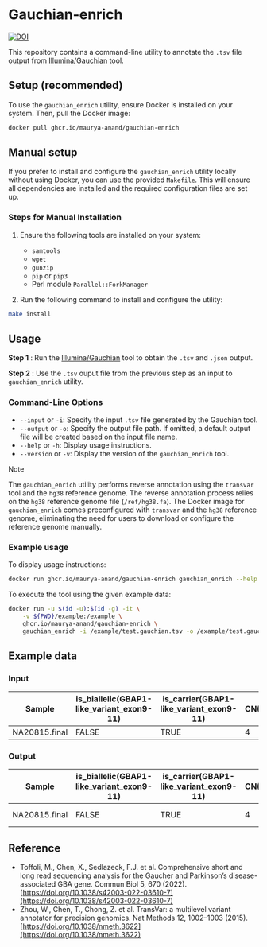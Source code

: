 # Gauchian-enrich

[![DOI](https://zenodo.org/badge/DOI/10.5281/zenodo.16366908.svg)](https://doi.org/10.5281/zenodo.16366908)

This repository contains a command-line utility to annotate the `.tsv` file output from [Illumina/Gauchian](https://github.com/Illumina/Gauchian) tool.

## Setup (recommended)

To use the `gauchian_enrich` utility, ensure Docker is installed on your system. Then, pull the Docker image:

```bash
docker pull ghcr.io/maurya-anand/gauchian-enrich
```

## Manual setup

If you prefer to install and configure the `gauchian_enrich` utility locally without using Docker, you can use the provided `Makefile`. This will ensure all dependencies are installed and the required configuration files are set up.

### Steps for Manual Installation

1. Ensure the following tools are installed on your system:
   - `samtools`
   - `wget`
   - `gunzip`
   - `pip` or `pip3`
   - Perl module `Parallel::ForkManager`

2. Run the following command to install and configure the utility:

```bash
make install
```

## Usage

**Step 1** : Run the [Illumina/Gauchian](https://github.com/Illumina/Gauchian) tool to obtain the `.tsv` and `.json` output.

**Step 2** : Use the `.tsv` ouput file from the previous step as an input to `gauchian_enrich` utility.

### Command-Line Options

- `--input` or `-i`: Specify the input `.tsv` file generated by the Gauchian tool.
- `--output` or `-o`: Specify the output file path. If omitted, a default output file will be created based on the input file name.
- `--help` or `-h`: Display usage instructions.
- `--version` or `-v`: Display the version of the `gauchian_enrich` tool.

>[!Note]
> The `gauchian_enrich` utility performs reverse annotation using the `transvar` tool and the `hg38` reference genome.
> The reverse annotation process relies on the `hg38` reference genome file (`/ref/hg38.fa`). The Docker image for `gauchian_enrich` comes preconfigured with `transvar` and the `hg38` reference genome, eliminating the need for users to download or configure the reference genome manually.

### Example usage

To display usage instructions:

```bash
docker run ghcr.io/maurya-anand/gauchian-enrich gauchian_enrich --help
```

To execute the tool using the given example data:

```bash
docker run -u $(id -u):$(id -g) -it \
    -v ${PWD}/example:/example \
    ghcr.io/maurya-anand/gauchian-enrich \
    gauchian_enrich -i /example/test.gauchian.tsv -o /example/test.gauchian.annotated.tsv
```

## Example data

### Input

| Sample           | is_biallelic(GBAP1-like_variant_exon9-11) | is_carrier(GBAP1-like_variant_exon9-11) | CN(GBA+GBAP1) | deletion_breakpoint_in_GBA | GBAP1-like_variant_exon9-11 | other_unphased_variants |
|-------------------|------------------------------------------|------------------------------------------|---------------|-----------------------------|-----------------------------|--------------------------|
| NA20815.final     | FALSE                                    | TRUE                                     | 4             | N/A                         | L483P/

### Output

| Sample         | is_biallelic(GBAP1-like_variant_exon9-11) | is_carrier(GBAP1-like_variant_exon9-11) | CN(GBA+GBAP1) | deletion_breakpoint_in_GBA | GBAP1-like_variant_exon9-11 | other_unphased_variants | input      | transcript                    | gene | strand | coordinates(gDNA/cDNA/protein)                          | region                   | info                                                                                                                                                                                                                                                                                                                      | CHROM | POS       | REF | ALT |
|----------------|--------------------------------------------|------------------------------------------|----------------|-----------------------------|------------------------------|--------------------------|------------|----------------------------------|------|--------|---------------------------------------------------------|--------------------------|---------------------------------------------------------------------------------------------------------------------------------------------------------------------------------------------------------------------------------------------------------------------------------------------------------------------------|--------|------------|-----|-----|
| NA20815.final  | FALSE                                      | TRUE                                     | 4              | N/A                         | L483P/                       | None                     | GBA:L483P | NM_001005742.2 (protein_coding) | GBA  | -      | chr1:g.155235252A>G/c.1448T>C/p.L483P                  | inside_[cds_in_exon_11] | CSQN=Missense;reference_codon=CTG;candidate_codons=CCT,CCG,CCA,CCC;candidate_mnv_variants=chr1:g.155235251_155235252delCAinsAG,chr1:g.155235251_155235252delCAinsTG,chr1:g.155235251_155235252delCAinsGG;dbxref=GeneID:2629,HGNC:HGNC:4177,MIM:606463;aliases=NP_001005742;source=RefSeq | chr1   | 155235252 | A   | G   |

## Reference

- Toffoli, M., Chen, X., Sedlazeck, F.J. et al. Comprehensive short and long read sequencing analysis for the Gaucher and Parkinson’s disease-associated GBA gene. Commun Biol 5, 670 (2022). [https://doi.org/10.1038/s42003-022-03610-7](https://doi.org/10.1038/s42003-022-03610-7)
- Zhou, W., Chen, T., Chong, Z. et al. TransVar: a multilevel variant annotator for precision genomics. Nat Methods 12, 1002–1003 (2015). [https://doi.org/10.1038/nmeth.3622](https://doi.org/10.1038/nmeth.3622)
